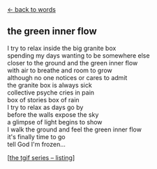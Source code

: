 <div class="goback">
<a href="/words/">&larr; back to words</a>
</div>
<h2>
the green inner flow</h2>
<p>I try to relax inside the big granite box<br>
spending my days wanting to be somewhere else<br>
closer to the ground and the green inner flow<br>
with air to breathe and room to grow<br>
although no one notices or cares to admit<br>
the granite box is always sick<br>
collective psyche cries in pain<br>
box of stories box of rain<br>
I try to relax as days go by<br>
before the walls expose the sky<br> 
a glimpse of light begins to show<br>
I walk the ground and feel the green inner flow<br> 
it's finally time to go<br> 
tell God I'm frozen... </p>
<p>[<a href="/words/tgif">the tgif series &#0150; listing</a>]</p>
	